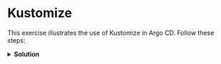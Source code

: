 # Kustomize

This exercise illustrates the use of Kustomize in Argo CD. Follow these steps:

<details>
<summary><b>Solution</b></summary>
<p>

## 1. Create an Argo CD Application Declaratively with the Following Specifications

**Example Manifest:**

```yaml
apiVersion: argoproj.io/v1alpha1
kind: Application
metadata: 
  name: kustomize-app
  namespace: argocd
spec: 
  destination:
    namespace: kustomize-app
    server: "https://kubernetes.default.svc"
  project: default
  source: 
    path: kustomize-guestbook
    repoURL: "https://github.com/spy86/argocd-example-apps.git"
    targetRevision: master
  syncPolicy:
    syncOptions:
      - CreateNamespace=true
```

## 2. Apply this Manifest with kubectl

```bash
kubectl apply -f kustomize.yaml -n argocd
```

## 3. Verify App

```bash
kubectl get application -n argocd
```

## 4. Retrieve the admin password for ArgoCD WebUI

```bash
kubectl port-forward svc/argocd-server -n argocd 8080:443
kubectl -n argocd get secret argocd-initial-admin-secret -o jsonpath="{.data.password}" | base64 -d; echo
```

## 5. Log in to UI and Click Sync

## Set Name Prefix `staging-` and Common Label `app: demo` Options in Argo CD

```yaml
apiVersion: argoproj.io/v1alpha1
kind: Application
metadata: 
  name: kustomize-app
  namespace: argocd
spec: 
  destination:
    namespace: kustomize-app
    server: "https://kubernetes.default.svc"
  project: default
  source: 
    path: kustomize-guestbook
    repoURL: "https://github.com/spy86/argocd-example-apps.git"
    targetRevision: master
    kustomize:
      namePrefix: staging-
      commonLabels:
        app: demo
  syncPolicy:
    syncOptions:
      - CreateNamespace=true
```

## 7. Apply this Manifest with kubectl

```bash
kubectl apply -f kustomize.yaml -n argocd
```

## 8. Verify App

```bash
kubectl get application -n argocd
```

## Go to UI and Click Re-Sync the Application and Select prune Option to Delete Old Resources with Old Names

</p>
</details>
